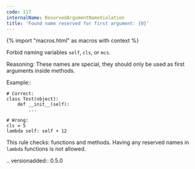 ```yaml
---
code: 117
internalName: ReservedArgumentNameViolation
title: 'Found name reserved for first argument: {0}'
---
```


{% import "macros.html" as macros with context %}

Forbid naming variables `self`, `cls`, or `mcs`.

Reasoning: These names are special, they should only be used as first
arguments inside methods.

Example::

    # Correct:
    class Test(object):
        def __init__(self):
            ...
    
    # Wrong:
    cls = 5
    lambda self: self + 12

This rule checks: functions and methods. Having any reserved names in
`lambda` functions is not allowed.

.. versionadded:: 0.5.0